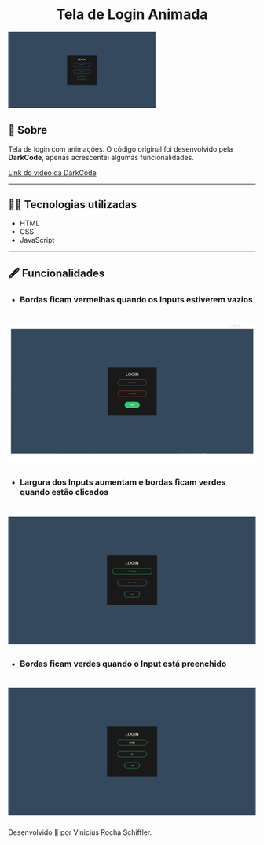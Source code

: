 <h1 align="center">Tela de Login Animada</h1>

<p>
    <img src="./ImgToReadMe/img3.png" width="300px">
</p>

## 📖 Sobre
Tela de login com animações. O código original foi desenvolvido pela **DarkCode**, apenas acrescentei algumas funcionalidades.

[Link do vídeo da DarkCode](https://www.youtube.com/watch?v=HV7DtH3J2PU)

---
## 👨‍💻 Tecnologias utilizadas

- HTML
- CSS
- JavaScript
---

## 🖋 Funcionalidades

- ### Bordas ficam vermelhas quando os Inputs estiverem vazios
<h1 align="center">
    <img src="ImgToReadMe/img2.png">
</h1>

- ### Largura dos Inputs aumentam e bordas ficam verdes quando estão clicados
<h1 align="center">
    <img src="ImgToReadMe/img1.png">
</h1>

- ### Bordas ficam verdes quando o Input está preenchido
<h1 align="center">
    <img src="ImgToReadMe/img4.png">
</h1>

Desenvolvido 💚 por Vinicius Rocha Schiffler.

